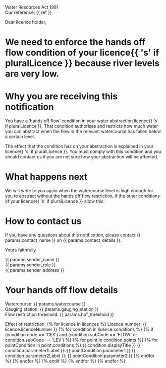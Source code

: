 Water Resources Act 1991  
Our reference: {{ ref }}

Dear licence holder,

# We need to enforce the hands off flow condition of your licence{{ 's' if pluralLicence }} because river levels are very low.


 # Why you are receiving this notification

You have a ‘hands off flow’ condition in your water abstraction licence{{ 's' if pluralLicence }}. That condition authorises and restricts how much water you can abstract when the flow in the relevant watercourse has fallen below a certain level.

The effect that the condition has on your abstraction is explained in your licence{{ 's' if pluralLicence }}. You must comply with this condition and you should contact us if you are not sure how your abstraction will be affected.

# What happens next

We will write to you again when the watercourse level is high enough for you to abstract without the hands off flow restriction, if the other conditions of your licence{{ 's' if pluralLicence }} allow this.   

# How to contact us

If you have any questions about this notification, please contact {{ params.contact_name }} on {{ params.contact_details }}.


Yours faithfully

{{ params.sender_name }}  
{{ params.sender_role }}  
{{ params.sender_address }}


# Your hands off flow details

Watercourse: {{ params.watercourse }}  
Gauging station: {{ params.gauging_station }}  
Flow restriction threshold: {{ params.hof_threshold }}

Effect of restriction:
{% for licence in licences %}
Licence number: {{ licence.licenceNumber }}
{% for condition in licence.conditions %}
  {% if (condition.code == 'CES') and (condition.subCode == 'FLOW' or condition.subCode == 'LEV') %}
    {% for point in condition.points %}
      {% for pointCondition in point.conditions %}
{{ condition.displayTitle }}
{{ condition.parameter1Label }}: {{ pointCondition.parameter1 }}
{{ condition.parameter2Label }}: {{ pointCondition.parameter2 }}
      {% endfor %}
    {% endfor %}
  {% endif %}
{% endfor %}
{% endfor %}
